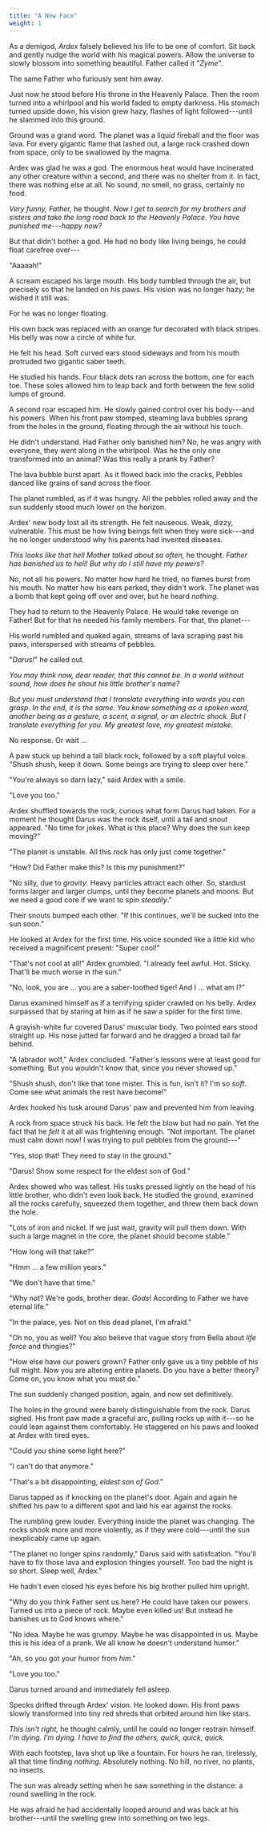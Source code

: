 ```yaml
---
title: "A New Face"
weight: 1
---
```


As a demigod, _Ardex_ falsely believed his life to be one of comfort. Sit back and gently nudge the world with his magical powers. Allow the universe to slowly blossom into something beautiful. Father called it "_Zyme_". 

The same Father who furiously sent him away. 

Just now he stood before His throne in the Heavenly Palace. Then the room turned into a whirlpool and his world faded to empty darkness. His stomach turned upside down, his vision grew hazy, flashes of light followed---until he slammed into this ground.  

Ground was a grand word. The planet was a liquid fireball and the floor was lava. For every gigantic flame that lashed out, a large rock crashed down from space, only to be swallowed by the magma.

Ardex was glad he was a god. The enormous heat would have incinerated any other creature within a second, and there was no shelter from it. In fact, there was nothing else at all. No sound, no smell, no grass, certainly no food. 

_Very funny, Father,_ he thought. _Now I get to search for my brothers and sisters and take the long road back to the Heavenly Palace. You have punished me---happy now?_

But that didn't bother a god. He had no body like living beings, he could float carefree over---

"Aaaaah!" 

A scream escaped his large mouth. His body tumbled through the air, but precisely so that he landed on his paws. His vision was no longer hazy; he wished it still was. 

For he was no longer floating.

His own back was replaced with an orange fur decorated with black stripes. His belly was now a circle of white fur.

He felt his head. Soft curved ears stood sideways and from his mouth protruded two gigantic saber teeth. 

He studied his hands. Four black dots ran across the bottom, one for each toe. These soles allowed him to leap back and forth between the few solid lumps of ground.

A second roar escaped him. He slowly gained control over his body---and his powers. When his front paw stomped, steaming lava bubbles sprang from the holes in the ground, floating through the air without his touch.

He didn't understand. Had Father only banished him? No, he was angry with everyone, they went along in the whirlpool. Was he the only one transformed into an animal? Was this really a prank by Father?

The lava bubble burst apart. As it flowed back into the cracks, Pebbles danced like grains of sand across the floor. 

The planet rumbled, as if it was hungry. All the pebbles rolled away and the sun suddenly stood much lower on the horizon.

Ardex' new body lost all its strength. He felt nauseous. Weak, dizzy, vulnerable. This must be how living beings felt when they were sick---and he no longer understood why his parents had invented diseases. 

_This looks like that hell Mother talked about so often,_ he thought. _Father has banished us to hell! But why do I still have my powers?_

No, not all his powers. No matter how hard he tried, no flames burst from his mouth. No matter how his ears perked, they didn't work. The planet was a bomb that kept going off over and over, but he heard _nothing_.

They had to return to the Heavenly Palace. He would take revenge on Father! But for that he needed his family members. For that, the planet---

His world rumbled and quaked again, streams of lava scraping past his paws, interspersed with streams of pebbles.

"_Darus!_" he called out.

_You may think now, dear reader, that this cannot be. In a world without sound, how does he shout his little brother's name?_

_But you must understand that I translate everything into words you can grasp. In the end, it is the same. You know something as a spoken word, another being as a gesture, a scent, a signal, or an electric shock. But I translate everything for you. My greatest love, my greatest mistake._

No response. Or wait ...

A paw stuck up behind a tall black rock, followed by a soft playful voice. "Shush shush, keep it down. Some beings are trying to sleep over here."

"You're always so darn lazy," said Ardex with a smile. 

"Love you too."

Ardex shuffled towards the rock, curious what form Darus had taken. For a moment he thought Darus was the rock itself, until a tail and snout appeared. "No time for jokes. What is this place? Why does the sun keep moving?"

"The planet is unstable. All this rock has only just come together." 

"How? Did Father make this? Is this my punishment?"

"No silly, due to _gravity_. Heavy particles attract each other. So, stardust forms larger and larger clumps, until they become planets and moons. But we need a good core if we want to spin _steadily_."

Their snouts bumped each other. "If this continues, we'll be sucked into the sun soon."

He looked at Ardex for the first time. His voice sounded like a little kid who received a magnificent present: "Super cool!"

"That's not cool at all!" Ardex grumbled. "I already feel awful. Hot. Sticky. That'll be much worse in the sun."

"No, look, you are ... you are a saber-toothed tiger! And I ... what am I?"

Darus examined himself as if a terrifying spider crawled on his belly. Ardex surpassed that by staring at him as if he saw a spider for the first time. 

A grayish-white fur covered Darus' muscular body. Two pointed ears stood straight up. His nose jutted far forward and he dragged a broad tail far behind.  

"A labrador wolf," Ardex concluded. "Father's lessons were at least good for something. But you wouldn't know that, since you never showed up."

"Shush shush, don't like that tone mister. This is fun, isn't it? I'm so _soft_. Come see what animals the rest have become!"

Ardex hooked his tusk around Darus' paw and prevented him from leaving. 

A rock from space struck his back. He felt the blow but had no pain. Yet the fact that he _felt_ it at all was frightening enough. "Not important. The planet must calm down now! I was trying to pull pebbles from the ground---"

"Yes, stop that! They need to stay in the ground." 

"Darus! Show some respect for the eldest son of God." 

Ardex showed who was tallest. His tusks pressed lightly on the head of his little brother, who didn't even look back. He studied the ground, examined all the rocks carefully, squeezed them together, and threw them back down the hole.

"Lots of iron and nickel. If we just wait, gravity will pull them down. With such a large magnet in the core, the planet should become stable."

"How long will that take?"

"Hmm ... a few million years."

"We don't have that time."

"Why not? We're gods, brother dear. _Gods_! According to Father we have eternal life." 

"In the palace, yes. Not on this dead planet, I'm afraid." 

"Oh no, you as well? You also believe that vague story from Bella about _life force_ and thingies?"

"How else have our powers grown? Father only gave us a tiny pebble of his full might. Now you are altering entire planets. Do you have a better theory? Come on, you know what you must do."

The sun suddenly changed position, again, and now set definitively.

The holes in the ground were barely distinguishable from the rock. Darus sighed. His front paw made a graceful arc, pulling rocks up with it---so he could lean against them comfortably. He staggered on his paws and looked at Ardex with tired eyes.

"Could you shine some light here?"

"I can't do that anymore."

"That's a bit disappointing, _eldest son of God_."

Darus tapped as if knocking on the planet's door. Again and again he shifted his paw to a different spot and laid his ear against the rocks. 

The rumbling grew louder. Everything inside the planet was changing. The rocks shook more and more violently, as if they were cold---until the sun inexplicably came up again.

"The planet no longer spins randomly," Darus said with satisfcation. "You'll have to fix those lava and explosion thingies yourself. Too bad the night is so short. Sleep well, Ardex."

He hadn't even closed his eyes before his big brother pulled him upright. 

"Why do you think Father sent us here? He could have taken our powers. Turned us into a piece of rock. Maybe even killed us! But instead he banishes us to God knows where."

"No idea. Maybe he was grumpy. Maybe he was disappointed in us. Maybe this is his idea of a prank. We all know he doesn't understand humor." 

"Ah, so you got your humor from _him_."

"Love you too." 

Darus turned around and immediately fell asleep.

Specks drifted through Ardex' vision. He looked down. His front paws slowly transformed into tiny red shreds that orbited around him like stars. 

_This isn't right,_ he thought calmly, until he could no longer restrain himself. _I'm dying. I'm dying. I have to find the others, quick, quick, quick._

With each footstep, lava shot up like a fountain. For hours he ran, tirelessly, all that time finding _nothing_. Absolutely nothing. No hill, no river, no plants, no insects. 

The sun was already setting when he saw something in the distance: a round swelling in the rock. 

He was afraid he had accidentally looped around and was back at his brother---until the swelling grew into something on two legs.

